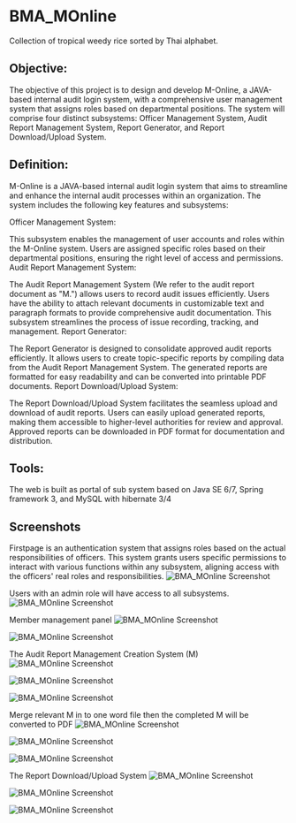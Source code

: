 
# BMA_MOnline

Collection of tropical weedy rice sorted by Thai alphabet.

## Objective:
The objective of this project is to design and develop M-Online, a JAVA-based internal audit login system, with a comprehensive user management system that assigns roles based on departmental positions. The system will comprise four distinct subsystems: Officer Management System, Audit Report Management System, Report Generator, and Report Download/Upload System.

## Definition:
M-Online is a JAVA-based internal audit login system that aims to streamline and enhance the internal audit processes within an organization. The system includes the following key features and subsystems:

Officer Management System:

This subsystem enables the management of user accounts and roles within the M-Online system.
Users are assigned specific roles based on their departmental positions, ensuring the right level of access and permissions.
Audit Report Management System:

The Audit Report Management System (We refer to the audit report document as "M.") allows users to record audit issues efficiently.
Users have the ability to attach relevant documents in customizable text and paragraph formats to provide comprehensive audit documentation.
This subsystem streamlines the process of issue recording, tracking, and management.
Report Generator:

The Report Generator is designed to consolidate approved audit reports efficiently.
It allows users to create topic-specific reports by compiling data from the Audit Report Management System.
The generated reports are formatted for easy readability and can be converted into printable PDF documents.
Report Download/Upload System:

The Report Download/Upload System facilitates the seamless upload and download of audit reports.
Users can easily upload generated reports, making them accessible to higher-level authorities for review and approval.
Approved reports can be downloaded in PDF format for documentation and distribution.

## Tools:
The web is built as portal of sub system based on Java SE 6/7, Spring framework 3, and MySQL with hibernate 3/4

## Screenshots

Firstpage is an authentication system that assigns roles based on the actual responsibilities of officers. This system grants users specific permissions to interact with various functions within any subsystem, aligning access with the officers' real roles and responsibilities.
![BMA_MOnline Screenshot](1.png)

Users with an admin role will have access to all subsystems.
![BMA_MOnline Screenshot](2.png)

Member management panel
![BMA_MOnline Screenshot](3.png)

![BMA_MOnline Screenshot](4.png)

The Audit Report Management Creation System (M)
![BMA_MOnline Screenshot](5.png)

![BMA_MOnline Screenshot](6.png)

![BMA_MOnline Screenshot](7.png)

Merge relevant M in to one word file then the completed M will be converted to PDF
![BMA_MOnline Screenshot](8.png)

![BMA_MOnline Screenshot](MergeM.png)

![BMA_MOnline Screenshot](w4.png)

The Report Download/Upload System
![BMA_MOnline Screenshot](9.png)

![BMA_MOnline Screenshot](10.png)

![BMA_MOnline Screenshot](11.png)

